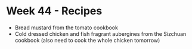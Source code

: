 # Week 44 - Recipes

- Bread mustard from the tomato cookbook
- Cold dressed chicken and fish fragrant aubergines from the Sizchuan cookbook
  (also need to cook the whole chicken tomorrow)
